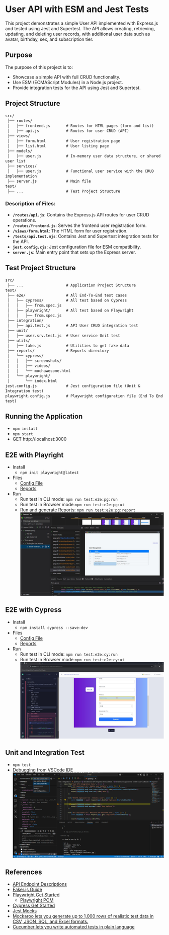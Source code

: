 # User API with ESM and Jest Tests

This project demonstrates a simple User API implemented with Express.js and tested using Jest and Supertest. The API allows creating, retrieving, updating, and deleting user records, with additional user data such as avatar, birthday, sex, and subscription tier. 

## Purpose

The purpose of this project is to:
- Showcase a simple API with full CRUD functionality.
- Use ESM (ECMAScript Modules) in a Node.js project.
- Provide integration tests for the API using Jest and Supertest.
  
## Project Structure
```
src/
 ├── routes/
 │   ├── frontend.js       # Routes for HTML pages (form and list)
 │   ├── api.js            # Routes for user CRUD (API)
 ├── views/
 │   ├── form.html         # User registration page
 │   ├── list.html         # User listing page
 ├── models/
 │   ├── user.js           # In-memory user data structure, or shared user list 
 ├── services/
 │   ├── user.js           # Functional user service with the CRUD implementation
 ├── server.js             # Main file
test/       
 ├── ...                   # Test Project Structure 
```

### Description of Files:
- **`/routes/api.js`**: Contains the Express.js API routes for user CRUD operations.
- **`/routes/frontend.js`**: Serves the frontend user registration form.
- **`/views/form.html`**: The HTML form for user registration.
- **`/tests/api.test.mjs`**: Contains Jest and Supertest integration tests for the API.
- **`jest.config.cjs`**: Jest configuration file for ESM compatibility.
- **`server.js`**: Main entry point that sets up the Express server.

## Test Project Structure
```
src/
 ├── ...                   # Application Project Structure 
test/
 ├── e2e/                  # All End-To-End test cases 
 │   ├── cypress/          # All test based on Cypress
 │   │   ├── from.spec.js          
 │   ├── playwright/       # All test based on Playwright
 │   │   ├── from.spec.js      
 ├── integration/
 │   ├── api.test.js       # API User CRUD integration test 
 ├── unit/
 │   ├── user.srv.test.js  # User service Unit test
 ├── utils/
 │   ├── fake.js           # Utilities to get fake data
 ├── reports/              # Reports directory
 │   └── cypress/
 │   │   ├── screenshots/
 │   │   ├── videos/
 │   │   └── mochawesome.html
 │   └── playwright/
 │       └── index.html
jest.config.js             # Jest configuration file (Unit & Integration test)
playwright.config.js       # Playwright configuration file (End To End test)
```

## Running the Application
- `npm install`
- `npm start`
- GET http://localhost:3000

## E2E with Playright
- Install 
  - `npm init playwright@latest`
- Files
  - [Config File](./playwright.config.js)
  - [Reports](./reports/playwright/index.html)
- Run 
  - Run test in CLI mode: `npm run test:e2e:pg:run` 
  - Run test in Browser mode:`npm run test:e2e:pg:ui`
  - Run and generate Reports: `npm run test:e2e:pg:report`
  ![playright](./docs/playright.jpg)

## E2E with Cypress
- Install 
  - `npm install cypress --save-dev`
- Files
  - [Config File](./cypress.config.js)
  - [Reports](./reports/cypress/index.html)
- Run 
  - Run test in CLI mode: `npm run test:e2e:cy:run` 
  - Run test in Browser mode:`npm run test:e2e:cy:ui`
  ![playright](./docs/cypress.jpg)

## Unit and Integration Test 
- `npm test`
- Debugging from VSCode IDE
 ![jest.debug](./docs/jest.debug.png)

## References
- [API Endpoint Descriptions](./docs/API.md)
- [Faker.js Guide](https://fakerjs.dev/guide/frameworks.html)
- [Playwright Get Started](https://playwright.dev/docs/test-configuration)
  - [Playwright POM](https://playwright.dev/docs/pom)
- [Cypress Get Started](https://docs.cypress.io/app/get-started/install-cypress)
- [Jest Mocks](https://jestjs.io/docs/en/manual-mocks)
- [Mockaroo lets you generate up to 1,000 rows of realistic test data in CSV, JSON, SQL, and Excel formats.](https://www.mockaroo.com/)
- [Cucumber lets you write automated tests in plain language](https://cucumber.io/docs/cucumber/)